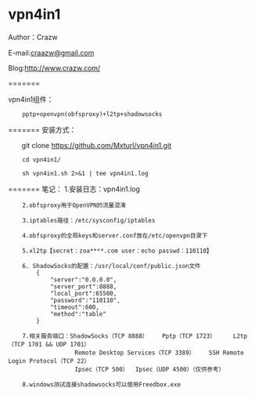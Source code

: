 vpn4in1
=======

Author：Crazw

E-mail:craazw@gmail.com

Blog:http://www.crazw.com/

=======

vpn4in1组件：

        pptp+openvpn(obfsproxy)+l2tp+shadowsocks

=======
安装方式：

        git clone https://github.com/Mxturl/vpn4in1.git
      
        cd vpn4in1/
      
        sh vpn4in1.sh 2>&1 | tee vpn4in1.log

=======
笔记：
        1.安装日志：vpn4in1.log
        
        2.obfsproxy用于OpenVPN的流量混淆
        
        3.iptables路径：/etc/sysconfig/iptables
        
        4.obfsproxy的全局keys和server.conf放在/etc/openvpn目录下
        
        5.xl2tp【secret：zoa****.com user：echo passwd：110110】
        
        6. ShadowSocks的配置：/usr/local/conf/public.json文件
        	{
        	    "server":"0.0.0.0",
        	    "server_port":8888,
        	    "local_port":65500,
        	    "password":"110110",
        	    "timeout":600,
        	    "method":"table"
        	}
        	
        7.相关服务端口：ShadowSocks（TCP 8888）    Pptp（TCP 1723）     L2tp（TCP 1701 && UDP 1701）
                       Remote Desktop Services（TCP 3389）    SSH Remote Login Protocol（TCP 22） 
                       Ipsec（TCP 500）  Ipsec（UDP 4500）（仅供参考）
                       
        8.windows测试连接shadowsocks可以使用Freedbox.exe
